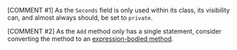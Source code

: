 [COMMENT #1]
As the `Seconds` field is only used within its class, its visibility can, and almost always should, be set to `private`.

[COMMENT #2]
As the `Add` method only has a single statement, consider converting the method to an [expression-bodied method](https://docs.microsoft.com/en-us/dotnet/csharp/programming-guide/statements-expressions-operators/expression-bodied-members#methods).
